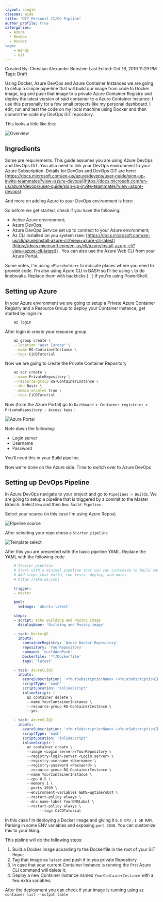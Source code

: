 ```yaml
---
layout: single
classes: wide
title: "DIY Personal CI/CD Pipline"
author_profile: true
catergories:
  - Azure
  - DevOps
  - Docker
tags:
    - Handy
    - Git
---
```


Created By: Christian Alexander Benstein
Last Edited: Oct 16, 2019 11:29 PM
Tags: Draft

Using Docker, Azure DevOps and Azure Container Instances we are going to setup a simple pipe-line that will build our image from code to Docker image, tag and push that image to a private Azure Container Registry and deploy the latest version of said container to a Azure Container Instance. I use this personally for a few small projects like my personal dashboard. I edit, run and test the code on my local machine using Docker and then commit the code my DevOps GiT repository.

This looks a little like this:

![Overview](https://blog.benstein.nl/assets/images/Untitled-c9a82643-2703-44e7-a396-24a276d8ee8e.png)

## Ingredients

Some pre requirements. This guide assumes you are using Azure DevOps and DevOps GiT. You also need to link your DevOps environment to your Azure Subscription. Details for DevOps and DevOps GiT are here:[https://docs.microsoft.com/en-us/azure/devops/user-guide/sign-up-invite-teammates?view=azure-devops](https://docs.microsoft.com/en-us/azure/devops/user-guide/sign-up-invite-teammates?view=azure-devops) 

And more on adding Azure to your DevOps environment is here: 

So before we get started, check if you have the following:

- Active Azure environment;
- Azure DevOps;
- Azure DevOps Service set up to connect to your Azure environment;
- Az CLI installed on you system (see: [https://docs.microsoft.com/en-us/cli/azure/install-azure-cli?view=azure-cli-latest](https://docs.microsoft.com/en-us/cli/azure/install-azure-cli?view=azure-cli-latest)) . You can also use the Azure Web CLI from your Azure Portal.

Some notes, I'm using `<Placeholder>` to indicate places where you need to provide code. I'm also using Azure CLI in BASH so I'll be using `\` to do linebreaks. Replace them with backticks ( ` ) if you're using PowerShell.

## Setting up Azure

In your Azure environment we are going to setup a Private Azure Container Registry and a Resource Group to deploy your Container instance, get started by login in:
```bash
    az login
```
After login in create your resource group

```bash
    az group create \
    --location "West Europe" \
    --name RG-ContainerInstance \
    --tags CiCDTutorial
```

Now we are going to create the Private Container Repository

```bash
    az acr create \
    --name PrivateRepository \
    --resource-group RG-ContainerInstance \
    --sku Basic \
    --admin-enabled true \
    --tags CiCDTutorial
```

Now (from the Azure Portal) go to `Dashboard > Container registries > PrivateRepository - Access keys` :

![Azure Portal](https://blog.benstein.nl/assets/images/Untitled-37464db4-5794-4f9f-93b6-798822be18f1.png)

Note down the following:

- Login server
- Username
- Password

You'll need this in your Build pipeline.

Now we're done on the Azure side. Time to switch over to Azure DevOps

## Setting up DevOps Pipeline

In Azure DevOps navigate to your project and go to `Pipelines > Builds`. We are going to setup a pipeline that is triggered by a commit to the Master Branch. Select `New` and then `New Build Pipeline` . 

Select your source (in this case I'm using Azure Repos)

![Pipeline source](https://blog.benstein.nl/assets/images/Untitled-e4a56081-daa8-4c38-ab78-56a39211c583.png)

After selecting your repo chose a `Starter pipeline`

![Template select](https://blog.benstein.nl/assets/images/Untitled-bbe832bf-1a5a-45ad-b798-1a495477fb21.png)

After this you are presented with the basic pipeline YAML. Replace the YAML with the following code

```yaml
    # Starter pipeline
    # Start with a minimal pipeline that you can customize to build and deploy your code.
    # Add steps that build, run tests, deploy, and more:
    # https://aka.ms/yaml
    
    trigger:
    - master
    
    pool:
      vmImage: 'ubuntu-latest'
    
    steps:
    - script: echo Building and Pusing image
      displayName: 'Building and Pusing image'
      
    - task: Docker@2
      inputs:
        containerRegistry: 'Azure Docker Repository'
        repository: 'YourRepository'
        command: 'buildAndPush'
        Dockerfile: '**/Dockerfile'
        tags: 'latest'
    
    - task: AzureCLI@2
      inputs:
        azureSubscription: '<YourSubscriptionName> (<YourSubscriptionID>)'
        scriptType: 'bash'
        scriptLocation: 'inlineScript'
        inlineScript: |
          az container delete \
          --name YourContainerInstance \
          --resource-group RG-ContainerInstance \
          --yes
    
    - task: AzureCLI@2
      inputs:
        azureSubscription: '<YourSubscriptionName> (<YourSubscriptionID>)'
        scriptType: 'bash'
        scriptLocation: 'inlineScript'
        inlineScript: |
          az container create \
          --image <Login server>/YourRepository \
          --registry-login-server <Login server> \
          --registry-username <Username> \
          --registry-password <Password> \
          --resource-group RG-ContainerInstance \
          --name YourContainerInstance \
          --cpu 0.5 \
          --memory 1 \
          --ports 3030 \
          --environment-variables GEMS=uptimerobot \
          --restart-policy always \
          --dns-name-label YourDNSLabel \
          --restart-policy always \
    			--tags CiCDTutorial 
```

In this case I'm deploying a Docker image and giving it `0.5 CPU` , `1 GB RAM`, Parsing in some ENV variables and exposing `port 3030`. You can customize this to your liking.

This pipline will do the following steps:

1. Build a Docker image acoarding to the Dockerfile in the root of your GiT Repo;
2. Tag that image as `latest` and push it to you private Repository
3. In case that your current Container Instance is running the first Azure CLI command will delete it;
4. Deploy a new Container Instance named `YourContainerInstance` with a few extra variables.

After the deployment you can check if your image is running using `az container list --output table`
